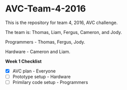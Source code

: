 # AVC-Team-4-2016

This is the repository for team 4, 2016, AVC challenge.

The team is: Thomas, Liam, Fergus, Cameron, and Jody.

Programmers - Thomas, Fergus, Jody.

Hardware - Cameron and Liam.


**Week 1 Checklist**
- [x] AVC plan - Everyone
- [ ] Prototype setup - Hardware
- [ ] Primilary code setup - Programmers
